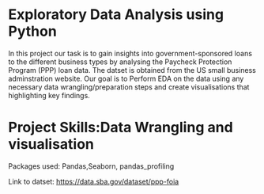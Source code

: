 # Exploratory Data Analysis using Python
In this project our task is to gain insights into government-sponsored loans to the different business types by analysing the Paycheck Protection Program (PPP) loan data. The datset is obtained from the 
US small business adminstration website. 
Our goal is to Perform EDA on the data using any necessary data wrangling/preparation steps and create visualisations that highlighting key findings.

# Project Skills:Data Wrangling and visualisation
Packages used: Pandas,Seaborn, pandas_profiling 

Link to datset: https://data.sba.gov/dataset/ppp-foia
